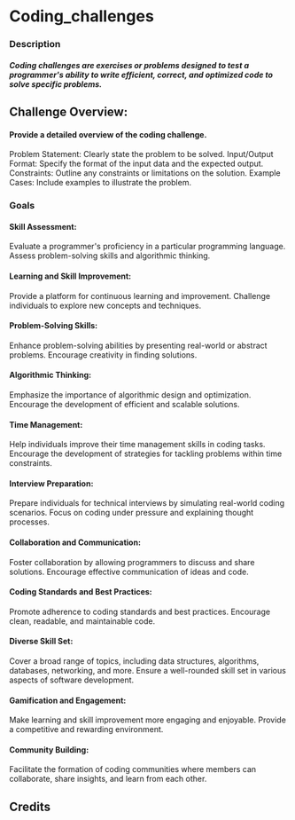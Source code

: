 # Coding_challenges

### Description

##### Coding challenges are exercises or problems designed to test a programmer's ability to write efficient, correct, and optimized code to solve specific problems. 

## Challenge Overview:

#### Provide a detailed overview of the coding challenge. 

Problem Statement: Clearly state the problem to be solved.
Input/Output Format: Specify the format of the input data and the expected output.
Constraints: Outline any constraints or limitations on the solution.
Example Cases: Include examples to illustrate the problem.

### Goals

#### Skill Assessment:

Evaluate a programmer's proficiency in a particular programming language.
Assess problem-solving skills and algorithmic thinking.

#### Learning and Skill Improvement:

Provide a platform for continuous learning and improvement.
Challenge individuals to explore new concepts and techniques.

#### Problem-Solving Skills:

Enhance problem-solving abilities by presenting real-world or abstract problems.
Encourage creativity in finding solutions.

#### Algorithmic Thinking:

Emphasize the importance of algorithmic design and optimization.
Encourage the development of efficient and scalable solutions.

#### Time Management:

Help individuals improve their time management skills in coding tasks.
Encourage the development of strategies for tackling problems within time constraints.

#### Interview Preparation:

Prepare individuals for technical interviews by simulating real-world coding scenarios.
Focus on coding under pressure and explaining thought processes.

#### Collaboration and Communication:

Foster collaboration by allowing programmers to discuss and share solutions.
Encourage effective communication of ideas and code.

#### Coding Standards and Best Practices:

Promote adherence to coding standards and best practices.
Encourage clean, readable, and maintainable code.

#### Diverse Skill Set:

Cover a broad range of topics, including data structures, algorithms, databases, networking, and more.
Ensure a well-rounded skill set in various aspects of software development.

#### Gamification and Engagement:

Make learning and skill improvement more engaging and enjoyable.
Provide a competitive and rewarding environment.

#### Community Building:

Facilitate the formation of coding communities where members can collaborate, share insights, and learn from each other.

## Credits



